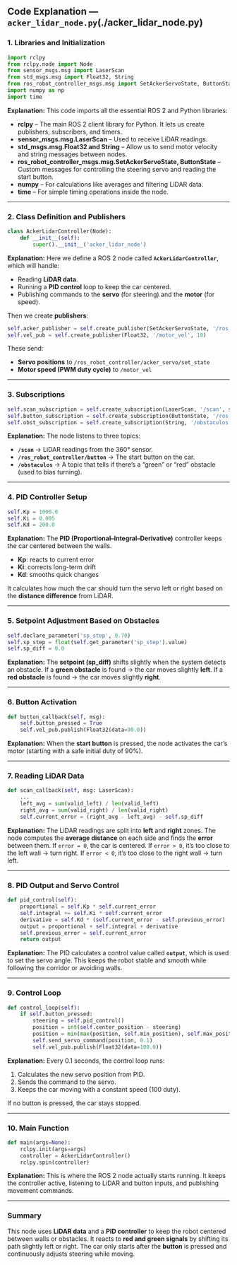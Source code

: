 ## Code Explanation — `acker_lidar_node.py`(./acker_lidar_node.py) 

### 1. Libraries and Initialization

```python
import rclpy
from rclpy.node import Node
from sensor_msgs.msg import LaserScan
from std_msgs.msg import Float32, String
from ros_robot_controller_msgs.msg import SetAckerServoState, ButtonState
import numpy as np
import time
```

**Explanation:**
This code imports all the essential ROS 2 and Python libraries:

* **rclpy** – The main ROS 2 client library for Python. It lets us create publishers, subscribers, and timers.
* **sensor_msgs.msg.LaserScan** – Used to receive LiDAR readings.
* **std_msgs.msg.Float32 and String** – Allow us to send motor velocity and string messages between nodes.
* **ros_robot_controller_msgs.msg.SetAckerServoState, ButtonState** – Custom messages for controlling the steering servo and reading the start button.
* **numpy** – For calculations like averages and filtering LiDAR data.
* **time** – For simple timing operations inside the node.

---

### 2. Class Definition and Publishers

```python
class AckerLidarController(Node):
    def __init__(self):
        super().__init__('acker_lidar_node')
```

**Explanation:**
Here we define a ROS 2 node called **`AckerLidarController`**, which will handle:

* Reading **LiDAR data**.
* Running a **PID control** loop to keep the car centered.
* Publishing commands to the **servo** (for steering) and the **motor** (for speed).

Then we create **publishers**:

```python
self.acker_publisher = self.create_publisher(SetAckerServoState, '/ros_robot_controller/acker_servo/set_state', 10)
self.vel_pub = self.create_publisher(Float32, '/motor_vel', 10)
```

These send:

* **Servo positions** to `/ros_robot_controller/acker_servo/set_state`
* **Motor speed (PWM duty cycle)** to `/motor_vel`

---

### 3. Subscriptions

```python
self.scan_subscription = self.create_subscription(LaserScan, '/scan', self.scan_callback, 10)
self.button_subscription = self.create_subscription(ButtonState, '/ros_robot_controller/button', self.button_callback, 10)
self.obst_subscription = self.create_subscription(String, '/obstaculos', self.obst_callback, 10)
```

**Explanation:**
The node listens to three topics:

* **`/scan`** → LiDAR readings from the 360° sensor.
* **`/ros_robot_controller/button`** → The start button on the car.
* **`/obstaculos`** → A topic that tells if there’s a “green” or “red” obstacle (used to bias turning).

---

### 4. PID Controller Setup

```python
self.Kp = 1000.0
self.Ki = 0.005
self.Kd = 200.0
```

**Explanation:**
The **PID (Proportional–Integral–Derivative)** controller keeps the car centered between the walls.

* **Kp**: reacts to current error
* **Ki**: corrects long-term drift
* **Kd**: smooths quick changes

It calculates how much the car should turn the servo left or right based on the **distance difference** from LiDAR.

---

### 5. Setpoint Adjustment Based on Obstacles

```python
self.declare_parameter('sp_step', 0.70)
self.sp_step = float(self.get_parameter('sp_step').value)
self.sp_diff = 0.0
```

**Explanation:**
The **setpoint (sp_diff)** shifts slightly when the system detects an obstacle.
If a **green obstacle** is found → the car moves slightly **left**.
If a **red obstacle** is found → the car moves slightly **right**.

---

### 6. Button Activation

```python
def button_callback(self, msg):
    self.button_pressed = True
    self.vel_pub.publish(Float32(data=90.0))
```

**Explanation:**
When the **start button** is pressed, the node activates the car’s motor (starting with a safe initial duty of 90%).

---

### 7. Reading LiDAR Data

```python
def scan_callback(self, msg: LaserScan):
    ...
    left_avg = sum(valid_left) / len(valid_left)
    right_avg = sum(valid_right) / len(valid_right)
    self.current_error = (right_avg - left_avg) - self.sp_diff
```

**Explanation:**
The LiDAR readings are split into **left** and **right** zones.
The node computes the **average distance** on each side and finds the **error** between them.
If `error = 0`, the car is centered.
If `error > 0`, it’s too close to the left wall → turn right.
If `error < 0`, it’s too close to the right wall → turn left.

---

### 8. PID Output and Servo Control

```python
def pid_control(self):
    proportional = self.Kp * self.current_error
    self.integral += self.Ki * self.current_error
    derivative = self.Kd * (self.current_error - self.previous_error)
    output = proportional + self.integral + derivative
    self.previous_error = self.current_error
    return output
```

**Explanation:**
The PID calculates a control value called **`output`**, which is used to set the servo angle.
This keeps the robot stable and smooth while following the corridor or avoiding walls.

---

### 9. Control Loop

```python
def control_loop(self):
    if self.button_pressed:
        steering = self.pid_control()
        position = int(self.center_position - steering)
        position = min(max(position, self.min_position), self.max_position)
        self.send_servo_command(position, 0.1)
        self.vel_pub.publish(Float32(data=100.0))
```

**Explanation:**
Every 0.1 seconds, the control loop runs:

1. Calculates the new servo position from PID.
2. Sends the command to the servo.
3. Keeps the car moving with a constant speed (100 duty).

If no button is pressed, the car stays stopped.

---

### 10. Main Function

```python
def main(args=None):
    rclpy.init(args=args)
    controller = AckerLidarController()
    rclpy.spin(controller)
```

**Explanation:**
This is where the ROS 2 node actually starts running.
It keeps the controller active, listening to LiDAR and button inputs, and publishing movement commands.

---

### **Summary**

This node uses **LiDAR data** and a **PID controller** to keep the robot centered between walls or obstacles.
It reacts to **red and green signals** by shifting its path slightly left or right.
The car only starts after the **button** is pressed and continuously adjusts steering while moving.
